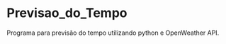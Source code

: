 # Previsao_do_Tempo

<p>Programa para previsão do tempo utilizando python e OpenWeather API.</p>

<p></p>

<p></p>
